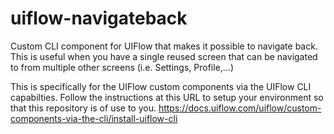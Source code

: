 # uiflow-navigateback
Custom CLI component for UIFlow that makes it possible to navigate back. This is useful when you have a single reused screen that can be navigated to from multiple other screens (i.e. Settings, Profile,...)

This is specifically for the UIFlow custom components via the UIFlow CLI capabilties. Follow the instructions at this URL to setup your environment so that this repository is of use to you.
https://docs.uiflow.com/uiflow/custom-components-via-the-cli/install-uiflow-cli

